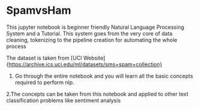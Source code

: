 # SpamvsHam
This jupyter notebook is beginner friendly Natural Language Processing System and a Tutorial. This system goes from the very core of data cleaning, tokenizing to the pipeline creation for automating the whole process


The dataset is taken from [UCI Website]{https://archive.ics.uci.edu/ml/datasets/sms+spam+collection}

1. Go through the entire notebook and you will learn all the basic concepts required to perform nlp.



 2.The concepts can be taken from this notebook and applied to other text classification problems like sentiment analysis
